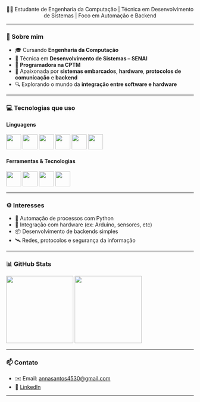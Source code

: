 
<p align="center">👩‍💻 Estudante de Engenharia da Computação | Técnica em Desenvolvimento de Sistemas | Foco em Automação e Backend</p>

---

### 👋 Sobre mim

- 🎓 Cursando **Engenharia da Computação**
- 🧪 Técnica em **Desenvolvimento de Sistemas – SENAI**
- 🚂 **Programadora na CPTM**
- 🧠 Apaixonada por **sistemas embarcados**, **hardware**, **protocolos de comunicação** e **backend**
- 🔍 Explorando o mundo da **integração entre software e hardware**

---

### 💻 Tecnologias que uso

#### Linguagens
<p align="left">
  <img src="https://cdn.jsdelivr.net/gh/devicons/devicon/icons/python/python-original.svg" width="40" height="40"/>
  <img src="https://cdn.jsdelivr.net/gh/devicons/devicon/icons/cplusplus/cplusplus-original.svg" width="40" height="40"/>
  <img src="https://cdn.jsdelivr.net/gh/devicons/devicon/icons/csharp/csharp-original.svg" width="40" height="40"/>
  <img src="https://cdn.jsdelivr.net/gh/devicons/devicon/icons/html5/html5-original.svg" width="40" height="40"/>
  <img src="https://cdn.jsdelivr.net/gh/devicons/devicon/icons/css3/css3-original.svg" width="40" height="40"/>
  <img src="https://cdn.jsdelivr.net/gh/devicons/devicon/icons/javascript/javascript-original.svg" width="40" height="40"/>
</p>

#### Ferramentas & Tecnologias
<p align="left">
  <img src="https://cdn.jsdelivr.net/gh/devicons/devicon/icons/git/git-original.svg" width="40" height="40"/>
  <img src="https://cdn.jsdelivr.net/gh/devicons/devicon/icons/github/github-original.svg" width="40" height="40"/>
  <img src="https://cdn.jsdelivr.net/gh/devicons/devicon/icons/linux/linux-original.svg" width="40" height="40"/>
  <img src="https://cdn.jsdelivr.net/gh/devicons/devicon/icons/vscode/vscode-original.svg" width="40" height="40"/>
</p>

---

### ⚙️ Interesses

- 🧠 Automação de processos com Python
- 🔌 Integração com hardware (ex: Arduino, sensores, etc)
- 📦 Desenvolvimento de backends simples
- 🛰️ Redes, protocolos e segurança da informação


---

### 📊 GitHub Stats

<p align="left">
  <img height="180em" src="https://github-readme-stats.vercel.app/api?username=SEU_USUARIO&show_icons=true&theme=tokyonight" />
  <img height="180em" src="https://github-readme-stats.vercel.app/api/top-langs/?username=SEU_USUARIO&layout=compact&langs_count=6&theme=tokyonight"/>
</p>

---

### 📫 Contato

- ✉️ Email: annasantos4530@gmail.com  
- 🔗 [LinkedIn](https://www.linkedin.com/in/anacsdp777/)  


---


